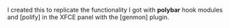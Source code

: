 I created this to replicate the functionality I
got with **polybar** hook modules and [polify] in
the XFCE panel with the [genmon] plugin.

